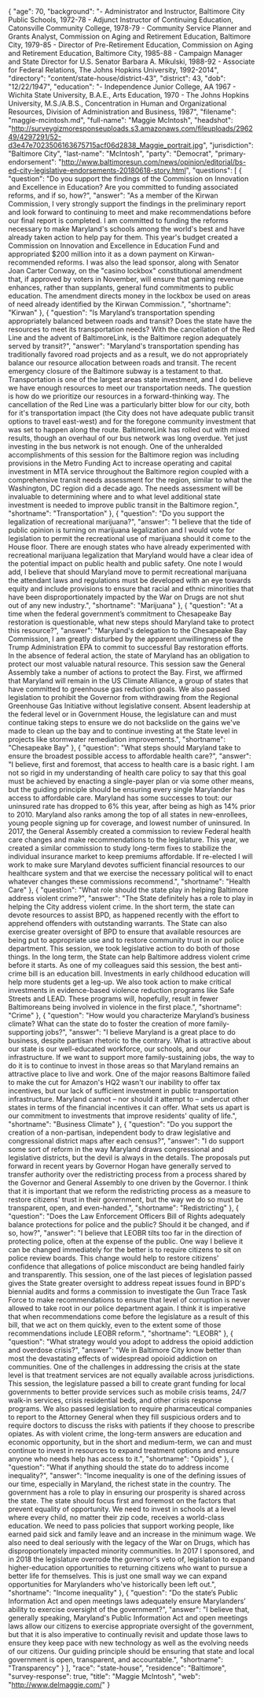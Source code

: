 {
  "age": 70,
  "background": "- Administrator and Instructor, Baltimore City Public Schools, 1972-78 - Adjunct Instructor of Continuing Education, Catonsville Community College, 1978-79 - Community Service Planner and Grants Analyst, Commission on Aging and Retirement Education, Baltimore City, 1979-85 - Director of Pre-Retirement Education, Commission on Aging and Retirement Education, Baltimore City, 1985-88 - Campaign Manager and State Director for U.S. Senator Barbara A. Mikulski, 1988-92 - Associate for Federal Relations, The Johns Hopkins University, 1992-2014",
  "directory": "content/state-house/district-43",
  "district": 43,
  "dob": "12/22/1947",
  "education": "- Independence Junior College, AA 1967 - Wichita State University, B.A.E., Arts Education, 1970 - The Johns Hopkins University, M.S./A.B.S., Concentration in Human and Organizational Resources, Division of Administration and Business, 1987",
  "filename": "maggie-mcintosh.md",
  "full-name": "Maggie McIntosh",
  "headshot": "http://surveygizmoresponseuploads.s3.amazonaws.com/fileuploads/296249/4297291/52-d3e47e7023506163675715acf06d2838_Maggie_portrait.jpg",
  "jurisdiction": "Baltimore City",
  "last-name": "McIntosh",
  "party": "Democrat",
  "primary-endorsement": "http://www.baltimoresun.com/news/opinion/editorial/bs-ed-city-legislative-endorsements-20180618-story.html",
  "questions": [
    {
      "question": "Do you support the findings of the Commission on Innovation and Excellence in Education? Are you committed to funding associated reforms, and if so, how?",
      "answer": "As a member of the Kirwan Commission, I very strongly support the findings in the preliminary report and look forward to continuing to meet and make recommendations before our final report is completed. I am committed to funding the reforms necessary to make Maryland's schools among the world's best and have already taken action to help pay for them. This year's budget created a Commission on Innovation and Excellence in Education Fund and appropriated $200 million into it as a down payment on Kirwan-recommended reforms. I was also the lead sponsor, along with Senator Joan Carter Conway, on the \"casino lockbox\" constitutional amendment that, if approved by voters in November, will ensure that gaming revenue enhances, rather than supplants, general fund commitments to public education. The amendment directs money in the lockbox be used on areas of need already identified by the Kirwan Commission.",
      "shortname": "Kirwan"
    },
    {
      "question": "Is Maryland’s transportation spending appropriately balanced between roads and transit? Does the state have the resources to meet its transportation needs? With the cancellation of the Red Line and the advent of BaltimoreLink, is the Baltimore region adequately served by transit?",
      "answer": "Maryland's transportation spending has traditionally favored road projects and as a result, we do not appropriately balance our resource allocation between roads and transit. The recent emergency closure of the Baltimore subway is a testament to that. Transportation is one of the largest areas state investment, and I do believe we have enough resources to meet our transportation needs. The question is how do we prioritize our resources in a forward-thinking way.  The cancellation of the Red Line was a particularly bitter blow for our city, both for it's transportation impact (the City does not have adequate public transit options to travel east-west) and for the foregone community investment that was set to happen along the route. BaltimoreLink has rolled out with mixed results, though an overhaul of our bus network was long overdue. Yet just investing in the bus network is not enough.  One of the unheralded accomplishments of this session for the Baltimore region was including provisions in the Metro Funding Act to increase operating and capital investment in MTA service throughout the Baltimore region coupled with a comprehensive transit needs assessment for the region, similar to what the Washington, DC region did a decade ago. The needs assessment will be invaluable to determining where and to what level additional state investment is needed to improve public transit in the Baltimore region.",
      "shortname": "Transportation"
    },
    {
      "question": "Do you support the legalization of recreational marijuana?",
      "answer": "I believe that the tide of public opinion is turning on marijuana legalization and I would vote for legislation to permit the recreational use of marijuana should it come to the House floor. There are enough states who have already experimented with recreational marijuana legalization that Maryland would have a clear idea of the potential impact on public health and public safety. One note I would add, I believe that should Maryland move to permit recreational marijuana the attendant laws and regulations must be developed with an eye towards equity and include provisions to ensure that racial and ethnic minorities that have been disproportionately impacted by the War on Drugs are not shut out of any new industry.",
      "shortname": "Marijuana"
    },
    {
      "question": "At a time when the federal government’s commitment to Chesapeake Bay restoration is questionable, what new steps should Maryland take to protect this resource?",
      "answer": "Maryland's delegation to the Chesapeake Bay Commission, I am greatly disturbed by the apparent unwillingness of the Trump Administration EPA to commit to successful Bay restoration efforts. In the absence of federal action, the state of Maryland has an obligation to protect our most valuable natural resource.  This session saw the General Assembly take a number of actions to protect the Bay. First, we affirmed that Maryland will remain in the US Climate Alliance, a group of states that have committed to greenhouse gas reduction goals. We also passed legislation to prohibit the Governor from withdrawing from the Regional Greenhouse Gas Initiative without legislative consent.  Absent leadership at the federal level or in Government House, the legislature can and must continue taking steps to ensure we do not backslide on the gains we've made to clean up the bay and to continue investing at the State level in projects like stormwater remediation improvements.",
      "shortname": "Chesapeake Bay"
    },
    {
      "question": "What steps should Maryland take to ensure the broadest possible access to affordable health care?",
      "answer": "I believe, first and foremost, that access to health care is a basic right. I am not so rigid in my understanding of health care policy to say that this goal must be achieved by enacting a single-payer plan or via some other means, but the guiding principle should be ensuring every single Marylander has access to affordable care.  Maryland has some successes to tout: our uninsured rate has dropped to 6% this year, after being as high as 14% prior to 2010. Maryland also ranks among the top of all states in new-enrollees, young people signing up for coverage, and lowest number of uninsured.  In 2017, the General Assembly created a commission to review Federal health care changes and make recommendations to the legislature. This year, we created a similar commission to study long-term fixes to stabilize the individual insurance market to keep premiums affordable. If re-elected I will work to make sure Maryland devotes sufficient financial resources to our healthcare system and that we exercise the necessary political will to enact whatever changes these commissions recommend.",
      "shortname": "Health Care"
    },
    {
      "question": "What role should the state play in helping Baltimore address violent crime?",
      "answer": "The State definitely has a role to play in helping the City address violent crime. In the short term, the state can devote resources to assist BPD, as happened recently with the effort to apprehend offenders with outstanding warrants. The State can also exercise greater oversight of BPD to ensure that available resources are being put to appropriate use and to restore community trust in our police department. This session, we took legislative action to do both of those things.  In the long term, the State can help Baltimore address violent crime before it starts. As one of my colleagues said this session, the best anti-crime bill is an education bill. Investments in early childhood education will help more students get a leg-up. We also took action to make critical investments in evidence-based violence reduction programs like Safe Streets and LEAD. These programs will, hopefully, result in fewer Baltimoreans being involved in violence in the first place.",
      "shortname": "Crime"
    },
    {
      "question": "How would you characterize Maryland’s business climate? What can the state do to foster the creation of more family-supporting jobs?",
      "answer": "I believe Maryland is a great place to do business, despite partisan rhetoric to the contrary. What is attractive about our state is our well-educated workforce, our schools, and our infrastructure. If we want to support more family-sustaining jobs, the way to do it is to continue to invest in those areas so that Maryland remains an attractive place to live and work. One of the major reasons Baltimore failed to make the cut for Amazon's HQ2 wasn't our inability to offer tax incentives, but our lack of sufficient investment in public transportation infrastructure. Maryland cannot – nor should it attempt to – undercut other states in terms of the financial incentives it can offer. What sets us apart is our commitment to investments that improve residents' quality of life.",
      "shortname": "Business Climate"
    },
    {
      "question": "Do you support the creation of a non-partisan, independent body to draw legislative and congressional district maps after each census?",
      "answer": "I do support some sort of reform in the way Maryland draws congressional and legislative districts, but the devil is always in the details. The proposals put forward in recent years by Governor Hogan have generally served to transfer authority over the redistricting process from a process shared by the Governor and General Assembly to one driven by the Governor. I think that it is important that we reform the redistricting process as a measure to restore citizens' trust in their government, but the way we do so must be transparent, open, and even-handed.",
      "shortname": "Redistricting"
    },
    {
      "question": "Does the Law Enforcement Officers Bill of Rights adequately balance protections for police and the public? Should it be changed, and if so, how?",
      "answer": "I believe that LEOBR tilts too far in the direction of protecting police, often at the expense of the public. One way I believe it can be changed immediately for the better is to require citizens to sit on police review boards. This change would help to restore citizens' confidence that allegations of police misconduct are being handled fairly and transparently.  This session, one of the last pieces of legislation passed gives the State greater oversight to address repeat issues found in BPD's biennial audits and forms a commission to investigate the Gun Trace Task Force to make recommendations to ensure that level of corruption is never allowed to take root in our police department again. I think it is imperative that when recommendations come before the legislature as a result of this bill, that we act on them quickly, even to the extent some of those recommendations include LEOBR reform.",
      "shortname": "LEOBR"
    },
    {
      "question": "What strategy would you adopt to address the opioid addiction and overdose crisis?",
      "answer": "We in Baltimore City know better than most the devastating effects of widespread opoioid addiction on communities. One of the challenges in addressing the crisis at the state level is that treatment services are not equally available across jurisdictions. This session, the legislature passed a bill to create grant funding for local governments to better provide services such as mobile crisis teams, 24/7 walk-in services, crisis residential beds, and other crisis response programs. We also passed legislation to require pharmaceutical companies to report to the Attorney General when they fill suspicious orders and to require doctors to discuss the risks with patients if they choose to prescribe opiates.  As with violent crime, the long-term answers are education and economic opportunity, but in the short and medium-term, we can and must continue to invest in resources to expand treatment options and ensure anyone who needs help has access to it.",
      "shortname": "Opioids"
    },
    {
      "question": "What if anything should the state do to address income inequality?",
      "answer": "Income inequality is one of the defining issues of our time, especially in Maryland, the richest state in the country. The government has a role to play in ensuring our prosperity is shared across the state.  The state should focus first and foremost on the factors that prevent equality of opportunity. We need to invest in schools at a level where every child, no matter their zip code, receives a world-class education. We need to pass policies that support working people, like earned paid sick and family leave and an increase in the minimum wage. We also need to deal seriously with the legacy of the War on Drugs, which has disproportionately impacted minority communities. In 2017 I sponsored, and in 2018 the legislature overrode the governor's veto of, legislation to expand higher-education opportunities to returning citizens who want to pursue a better life for themselves. This is just one small way we can expand opportunities for Marylanders who've historically been left out.",
      "shortname": "Income inequality"
    },
    {
      "question": "Do the state’s Public Information Act and open meetings laws adequately ensure Marylanders’ ability to exercise oversight of the government?",
      "answer": "I believe that, generally speaking, Maryland's Public Information Act and open meetings laws allow our citizens to exercise appropriate oversight of the government, but that it is also imperative to continually revisit and update those laws to ensure they keep pace with new technology as well as the evolving needs of our citizens. Our guiding principle should be ensuring that state and local government is open, transparent, and accountable.",
      "shortname": "Transparency"
    }
  ],
  "race": "state-house",
  "residence": "Baltimore",
  "survey-response": true,
  "title": "Maggie McIntosh",
  "web": "http://www.delmaggie.com/"
}
